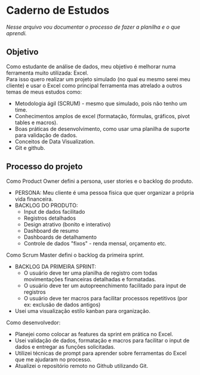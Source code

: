 # Caderno de Estudos
_Nesse arquivo vou documentar o processo de fazer a planilha e o que aprendi._

## Objetivo
Como estudante de análise de dados, meu objetivo é melhorar numa ferramenta muito utilizada: Excel.  
Para isso quero realizar um projeto simulado (no qual eu mesmo serei meu cliente) e usar o Excel como principal ferramenta mas atrelado a outros temas de meus estudos como:
* Metodologia ágil (SCRUM) - mesmo que simulado, pois não tenho um time.
* Conhecimentos amplos de excel (formatação, fórmulas, gráficos, pivot tables e macros).
* Boas práticas de desenvolvimento, como usar uma planilha de suporte para validação de dados.
* Conceitos de Data Visualization.
* Git e github.

## Processo do projeto
Como Product Owner defini a persona, user stories e o backlog do produto.
* PERSONA: Meu cliente é uma pessoa física que quer organizar a própria vida financeira.
* BACKLOG DO PRODUTO:
  * Input de dados facilitado
  * Registros detalhados
  * Design atrativo (bonito e interativo)
  * Dashboard de resumo
  * Dashboards de detalhamento
  * Controle de dados "fixos" - renda mensal, orçamento etc.

Como Scrum Master defini o backlog da primeira sprint.  
- BACKLOG DA PRIMEIRA SPRINT:
  - O usuário deve ter uma planilha de registro com todas movimentações financeiras detalhadas e formatadas.
  - O usuário deve ter um autopreenchimento facilitado para input de registros
  - O usuário deve ter macros para facilitar processos repetitivos (por ex: exclusão de dados antigos)
- Usei uma visualização estilo kanban para organização.

Como desenvolvedor:
* Planejei como colocar as features da sprint em prática no Excel. 
* Usei validação de dados, formatação e macros para facilitar o input de dados e entregar as funções solicitadas.
* Utilizei técnicas de prompt para aprender sobre ferramentas do Excel que me ajudaram no processo.
* Atualizei o repositório remoto no Github utilizando Git.
